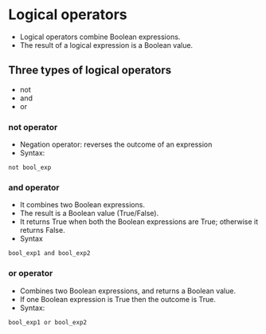 # Logical operators
- Logical operators combine Boolean expressions.
- The result of a logical expression is a Boolean value.

## Three types of logical operators
- not
- and
- or

### not operator
- Negation operator: reverses the outcome of an expression
- Syntax:
```
not bool_exp
```

### and operator
- It combines two Boolean expressions.
- The result is a Boolean value (True/False).
- It returns True when both the Boolean expressions are True; otherwise it returns False.
- Syntax
```
bool_exp1 and bool_exp2
```

### or operator
- Combines two Boolean expressions, and returns a Boolean value.
- If one Boolean expression is True then the outcome is True.
- Syntax:
```
bool_exp1 or bool_exp2
```